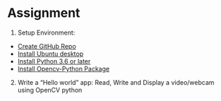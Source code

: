 
# Assignment
1. Setup Environment:
* [Create GitHub Repo](https://github.com/vanduytran/CE434.L21_Group13)
* [Install Ubuntu desktop](https://ubuntu.com/download/desktop)
* [Install Python 3.6 or later](https://www.python.org/downloads/)
* [Install Opencv-Python Package](https://pypi.org/project/opencv-python/)
2. Write a “Hello world” app: Read, Write and Display a video/webcam using OpenCV python